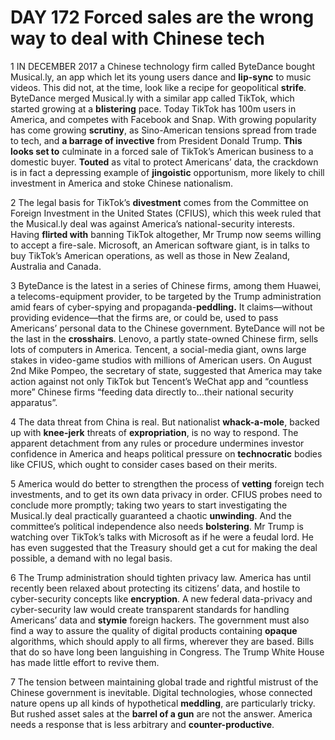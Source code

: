 # DAY 172 Forced sales are the wrong way to deal with Chinese tech
1 IN DECEMBER 2017 a Chinese technology firm called ByteDance bought Musical.ly, an app which let its young users dance and **lip-sync** to music videos. This did not, at the time, look like a recipe for geopolitical **strife**. ByteDance merged Musical.ly with a similar app called TikTok, which started growing at a **blistering** pace. Today TikTok has 100m users in America, and competes with Facebook and Snap. With growing popularity has come growing **scrutiny**, as Sino-American tensions spread from trade to tech, and **a barrage of invective** from President Donald Trump. **This looks set to** culminate in a forced sale of TikTok’s American business to a domestic buyer. **Touted** as vital to protect Americans’ data, the crackdown is in fact a depressing example of **jingoistic** opportunism, more likely to chill investment in America and stoke Chinese nationalism.

2 The legal basis for TikTok’s **divestment** comes from the Committee on Foreign Investment in the United States (CFIUS), which this week ruled that the Musical.ly deal was against America’s national-security interests. Having **flirted with** banning TikTok altogether, Mr Trump now seems willing to accept a fire-sale. Microsoft, an American software giant, is in talks to buy TikTok’s American operations, as well as those in New Zealand, Australia and Canada.

3 ByteDance is the latest in a series of Chinese firms, among them Huawei, a telecoms-equipment provider, to be targeted by the Trump administration amid fears of cyber-spying and propaganda-**peddling.** It claims—without providing evidence—that the firms are, or could be, used to pass Americans’ personal data to the Chinese government. ByteDance will not be the last in the **crosshairs**. Lenovo, a partly state-owned Chinese firm, sells lots of computers in America. Tencent, a social-media giant, owns large stakes in video-game studios with millions of American users. On August 2nd Mike Pompeo, the secretary of state, suggested that America may take action against not only TikTok but Tencent’s WeChat app and “countless more” Chinese firms “feeding data directly to...their national security apparatus”.

4 The data threat from China is real. But nationalist **whack-a-mole**, backed up with **knee-jerk** threats of **expropriation**, is no way to respond. The apparent detachment from any rules or procedure undermines investor confidence in America and heaps political pressure on **technocratic** bodies like CFIUS, which ought to consider cases based on their merits.

5 America would do better to strengthen the process of **vetting** foreign tech investments, and to get its own data privacy in order. CFIUS probes need to conclude more promptly; taking two years to start investigating the Musical.ly deal practically guaranteed a chaotic **unwinding**. And the committee’s political independence also needs **bolstering**. Mr Trump is watching over TikTok’s talks with Microsoft as if he were a feudal lord. He has even suggested that the Treasury should get a cut for making the deal possible, a demand with no legal basis.

6 The Trump administration should tighten privacy law. America has until recently been relaxed about protecting its citizens’ data, and hostile to cyber-security concepts like **encryption**. A new federal data-privacy and cyber-security law would create transparent standards for handling Americans’ data and **stymie** foreign hackers. The government must also find a way to assure the quality of digital products containing **opaque** algorithms, which should apply to all firms, wherever they are based. Bills that do so have long been languishing in Congress. The Trump White House has made little effort to revive them.

7 The tension between maintaining global trade and rightful mistrust of the Chinese government is inevitable. Digital technologies, whose connected nature opens up all kinds of hypothetical **meddling**, are particularly tricky. But rushed asset sales at the **barrel of a gun** are not the answer. America needs a response that is less arbitrary and **counter-productive**.

